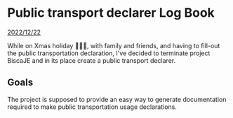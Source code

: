# Public transport declarer Log Book

<ins>2022/12/22</ins>

While on Xmas holiday 🎄🎄🎄, with family and friends, and having to fill-out the public transportation declaration, I've
decided to terminate project BiscaJE and in its place create a public transport declarer.

## Goals

The project is supposed to provide an easy way to generate documentation required to make public transportation usage
declarations.